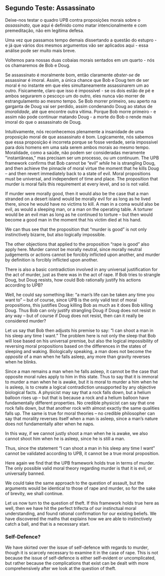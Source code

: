 ## Segundo Teste: Assassinato

Deixe-nos testar o quadro UPB contra proposições morais sobre o *assassinato*, que aqui é definido como matar intencionalmente e com premeditação, não em legítima defesa.

Uma vez que passamos tempo demais dissertando a questão do estupro - e já que vários dos mesmos argumentos vão ser aplicados aqui - essa análise pode ser muito mais breve.

Voltemos para nossas duas cobaias morais sentados em um quarto - nós os chamaremos de Bob e Doug.

Se assassinato é moralmente bom, então claramente *abster-se* de assassinar é imoral. Assim, a única chance que Bob e Doug tem de ser moral é no instante em que eles simultaneamente assassinarem um ao outro. Fisicamente, claro que isso é impossível - se os dois estão de pé e ambos segurarem o pescoço um do outro, eles nunca vão morrer de estrangulamento ao mesmo tempo. Se Bob morrer primeiro, seu aperto na garganta de Doug vai ser perdido, assim condenando Doug ao status de *imoralidade*, até que encontre outra vítima. Porque Bob morre primeiro - e assim não pode continuar matando Doug - a morte do Bob o rende mais imoral do que o assassinato de Doug.

Intuitivamente, nós reconhecemos plenamente a insanidade de uma proposição moral de que assassinato é bom. Logicamente, nós sabemos que essa proposição é incorreta porque se fosse verdade, seria impossível para dois homens em uma sala serem ambos morais ao mesmo tempo. Moralidade, como a saúde, não podem ser consideradas meramente "instantâneas," mas precisam ser um processo, ou um continuum. The UPB framework confirms that Bob cannot be “evil” *while* he is strangling Doug, and then achieve the pinnacle of moral virtue the moment that he kills Doug – and then revert immediately back to a state of evil. Moral propositions must be universal, and independent of time and place. The proposition that murder is moral fails this requirement at every level, and so is not valid.

If murder were morally good, then it would also be the case that a man stranded on a desert island would be morally evil for as long as he lived there, since he would have no victims to kill. A man in a coma would also be evil, as would a sleeping man, or a man on the operating table. A torturer would be an evil man as long as he continued to torture – but then would become a good man in the moment that his victim died at his hand.

We can thus see that the proposition that “murder is good” is not only instinctively bizarre, but also logically impossible.

The other objections that applied to the proposition “rape is good” also apply here. Murder cannot be morally neutral, since morally neutral judgements or actions cannot be forcibly inflicted upon another, and murder by definition is forcibly inflicted upon another.

There is also a basic contradiction involved in any universal justification for the act of murder, just as there was in the act of rape. If Bob tries to strangle Doug, but Doug resists, how could Bob rationally justify his actions according to UPB?

Well, he could say something like: “a man’s life can be taken any time you want to” – but of course, since UPB is the only valid test of moral propositions, this justifies Doug killing Bob as much as it does Bob killing Doug. Thus Bob can only justify strangling Doug if Doug does not resist in any way – but of course if Doug does not resist, then can it really be considered murder?

Let us say that Bob then adjusts his premise to say: “I can shoot a man in his sleep any time I want.” The problem here is not only the sleep that Bob will lose based on his universal premise, but also the logical impossibility of reversing moral propositions based on the differences in the states of sleeping and waking. Biologically speaking, a man does not become the *opposite* of a man when he falls asleep, any more than gravity reverses when he blinks.

Since a man remains a man when he falls asleep, it cannot be the case that opposite moral rules apply to him in this state. Thus to say that it is immoral to murder a man when he is awake, but it is moral to murder a him when he is asleep, is to create a logical contradiction unsupported by any objective biological facts. A physicist may say that a rock falls down, but a helium balloon rises up – but that is because a rock and a helium balloon have fundamentally different properties. No credible physicist can say that one rock falls down, but that another rock with almost exactly the same qualities falls up. The same is true for moral theories – no credible philosopher can say that morality reverses itself when a man is asleep, since a man’s nature does not fundamentally alter when he naps.

In this way, if we cannot justly shoot a man when he is awake, we also cannot shoot him when he is asleep, since he is still a man.

Thus, since the statement “I can shoot a man in his sleep any time I want” cannot be validated according to UPB, it cannot be a true moral proposition.

Here again we find that the UPB framework holds true in terms of murder. The only possible valid moral theory regarding murder is that it is evil, or universally banned.

We could take the same approach to the question of assault, but the arguments would be identical to those of rape and murder, so for the sake of brevity, we shall continue.

Let us now turn to the question of theft. If this framework holds true here as well, then we have hit the perfect trifecta of our instinctual moral understanding, and found rational confirmation for our existing beliefs. We have discovered the maths that explains how we are able to instinctively catch a ball, and that is a necessary start.

### Self-Defence?

We have skirted over the issue of self-defence with regards to murder, though it is scarcely necessary to examine it in the case of rape. This is not because the issue of self-defence is either self-evident or uncomplicated, but rather because the complications that exist can be dealt with more comprehensively after we look at the question of theft.